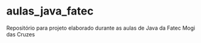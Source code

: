 # aulas_java_fatec
Repositório para projeto elaborado durante as aulas de Java da Fatec Mogi das Cruzes
